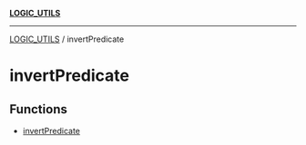 [**LOGIC_UTILS**](../README.md)

***

[LOGIC_UTILS](../README.md) / invertPredicate

# invertPredicate

## Functions

- [invertPredicate](functions/invertPredicate.md)
